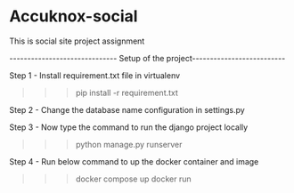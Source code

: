 # Accuknox-social
This is social site project assignment

------------------------------ Setup of the project--------------------------

Step 1 - Install requirement.txt file in virtualenv
 >>> pip install -r requirement.txt

Step 2 - Change the database name configuration in settings.py

Step 3 - Now type the command to run the django project locally
>>> python manage.py runserver

Step 4 - Run below command to up the docker container and image
>>> docker compose up
>>> docker run <image>
